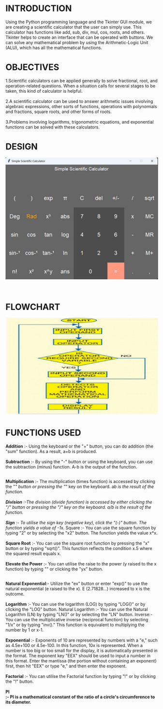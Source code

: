 # INTRODUCTION
Using the Python programming language and the
Tkinter GUI module, we are creating a scientific calculator that the user
can simply use. This calculator has functions like add, sub, div, mul, cos,
roots, and others. Tkinter helps to create an interface that can be
operated with buttons. We can solve any mathematical problem by using
the Arithmetic-Logic Unit (ALU), which has all the mathematical functions.
# OBJECTIVES
1.Scientific calculators can be applied generally to solve fractional, root,
and operation-related questions. When a situation calls for several stages
to be taken, this kind of calculator is helpful.<br><br>
2.A scientific calculator can be used to answer arithmetic issues involving
algebraic expressions, other sorts of functions, operations with
polynomials and fractions, square roots, and other forms of roots.<br><br>
3.Problems involving logarithms, trigonometric equations, and exponential
functions can be solved with these calculators.
# DESIGN
<p align="center">
    <img src="Images/img1.jpg" alt="SS" border="0">
</p> <br>

# FLOWCHART
<p align="center">
    <img src="Images/img2.jpg" alt="SS" border="0">
</p>


# FUNCTIONS USED
<b>Addition</b> :- Using the keyboard or the "+" button,
you can do addition (the "sum" function). As a result, a+b is produced.<br><br>
<b>Subtraction</b> :- By using the "-" button or using the keyboard, you can use
the subtraction (minus) function.
A-b is the output of the function.<br><br>

<b>Multiplication</b> :- The multiplication (times function) is accessed by
clicking the "*" button or pressing the "*" key on the keyboard. a*b is the
result of the function.<br><br>
 <b>Division</b> :-The division (divide function) is accessed by either clicking
the "/" button or pressing the "/" key on the keyboard. a/b is the result of
the function.<br><br>
<b>Sign</b> :- To utilise the sign key (negative key), click the "(-)" button. The
function yields a value of -1*x. Square :- You can use the square function
by typing "2" or by selecting the "x2" button. The function yields the value
x*x.<br><br>
<b>Square Root</b> :- You can use the square root function by pressing the "x"
button or by typing "sqrt()". This function reflects the condition x.5 where
the squared result equals x.<br><br>
 <b>Elevate the Power</b> :- You can utilise the raise to the power (y raised to the
x function) by typing "" or clicking the "yx" button.<br><br>

<b>Natural Exponential</b>:- Utilize the "ex" button or enter "exp()" to use
the natural exponential (e raised to the x). E (2.71828...) increased to x is
the outcome. <br><br>
<b>Logarithm</b> :- You can use the logarithm (LOG) by typing "LOG()" or by
clicking the "LOG" button. Natural Logarithm :- You can use the Natural
Logarithm (LN) by typing "LN()" or by selecting the "LN" button.
Inverse:- You can use the multiplicative inverse (reciprocal function) by
selecting "1/x" or by typing "inv()." This function is equivalent to
multiplying the number by 1 or x-1.<br><br>
<b>Exponential</b> :- Exponents of 10 are represented by numbers with a "e,"
such as 4.5e+100 or 4.5e-100. In this function, 10x is represented. When
a number is too big or too small for the display, it is automatically
presented in the format. The exponent key "EEX" should be used to input
a number in this format. Enter the mantissa (the portion without
containing an exponent) first, then hit "EEX" or type "e," and then enter
the exponent.<br><br>
<b>Factorial</b> :- You can utilise the Factorial function by typing "!" or by
clicking the "!" button. <br><br>
<b>PI</br>:- PI is a mathematical constant of the ratio of a circle's circumference
to its diameter.<br>

